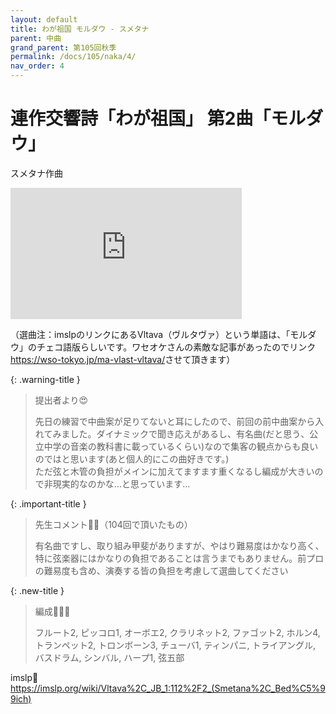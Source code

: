 ```yaml
---
layout: default
title: わが祖国 モルダウ - スメタナ
parent: 中曲
grand_parent: 第105回秋季
permalink: /docs/105/naka/4/
nav_order: 4
---
```


# 連作交響詩「わが祖国」 第2曲「モルダウ」

スメタナ作曲

<iframe width="370" height="210" src="https://www.youtube.com/embed/HGFNskWg8w0?si=yx_tGPOqw0ayvO52&amp;start=975" title="YouTube video player" frameborder="0" allow="accelerometer; autoplay; clipboard-write; encrypted-media; gyroscope; picture-in-picture; web-share" referrerpolicy="strict-origin-when-cross-origin" allowfullscreen></iframe>

（選曲注：imslpのリンクにあるVltava（ヴルタヴァ）という単語は、「モルダウ」のチェコ語版らしいです。ワセオケさんの素敵な記事があったのでリンク<a href="https://wso-tokyo.jp/ma-vlast-vltava/">https://wso-tokyo.jp/ma-vlast-vltava/</a>させて頂きます）

{: .warning-title }
> 提出者より😍
>
> 先日の練習で中曲案が足りてないと耳にしたので、前回の前中曲案から入れてみました。ダイナミックで聞き応えがあるし、有名曲(だと思う、公立中学の音楽の教科書に載っているくらい)なので集客の観点からも良いのではと思います(あと個人的にこの曲好きです。)<br>ただ弦と木管の負担がメインに加えてますます重くなるし編成が大きいので非現実的なのかな…と思っています…

{: .important-title }
> 先生コメント🤵‍♂️（104回で頂いたもの）
>
> 有名曲ですし、取り組み甲斐がありますが、やはり難易度はかなり高く、特に弦楽器にはかなりの負担であることは言うまでもありません。前プロの難易度も含め、演奏する皆の負担を考慮して選曲してください

{: .new-title }
> 編成🎻🎺🥁
>
> フルート2, ピッコロ1, オーボエ2, クラリネット2, ファゴット2, ホルン4, トランペット2, トロンボーン3, チューバ1, ティンパニ, トライアングル, バスドラム, シンバル, ハープ1, 弦五部

imslp🎼
<a href="https://imslp.org/wiki/Vltava%2C_JB_1:112%2F2_(Smetana%2C_Bed%C5%99ich)">https://imslp.org/wiki/Vltava%2C_JB_1:112%2F2_(Smetana%2C_Bed%C5%99ich)</a>